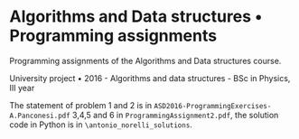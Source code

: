 # Algorithms and Data structures • Programming assignments

Programming assignments of the Algorithms and Data structures course. 

University project • 2016 - Algorithms and data structures - BSc in Physics, III year

The statement of problem 1 and 2 is in `ASD2016-ProgrammingExercises-A.Panconesi.pdf` 3,4,5 and 6 in `ProgrammingAssignment2.pdf`, the solution code in Python is in `\antonio_norelli_solutions`.
